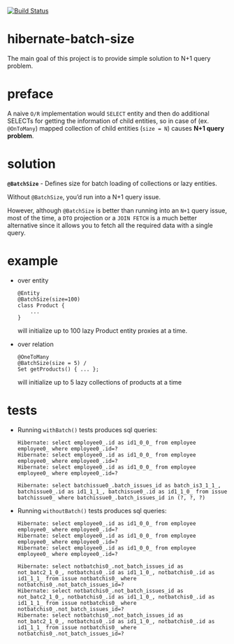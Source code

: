[![Build Status](https://travis-ci.com/mtumilowicz/hibernate-batch-size.svg?branch=master)](https://travis-ci.com/mtumilowicz/hibernate-batch-size)

# hibernate-batch-size
The main goal of this project is to provide simple solution to 
N+1 query problem.

# preface
A naive `O/R` implementation would `SELECT` entity and then do 
additional SELECTs for getting the information of child entities,
so in case of (ex. `@OnToMany`) mapped collection of child entities 
(`size = N`) causes **N+1 query problem**.

# solution
**`@BatchSize`** - Defines size for batch loading of collections or 
lazy entities.

Without `@BatchSize`, you’d run into a N+1 query issue.

However, although `@BatchSize` is better than running into an `N+1` query 
issue, most of the time, a `DTO` projection or a `JOIN FETCH` is a much 
better alternative since it allows you to fetch all the required data 
with a single query.

# example
* over entity
    ```
    @Entity
    @BatchSize(size=100)
    class Product {
        ...
    }
    ```
    will initialize up to 100 lazy Product entity proxies at a time.

* over relation
    ```
    @OneToMany
    @BatchSize(size = 5) /
    Set getProducts() { ... };
    ```
    will initialize up to 5 lazy collections of products at a time

# tests
* Running `withBatch()` tests produces sql queries:
    ```
    Hibernate: select employee0_.id as id1_0_0_ from employee employee0_ where employee0_.id=?
    Hibernate: select employee0_.id as id1_0_0_ from employee employee0_ where employee0_.id=?
    Hibernate: select employee0_.id as id1_0_0_ from employee employee0_ where employee0_.id=?
    
    Hibernate: select batchissue0_.batch_issues_id as batch_is3_1_1_, batchissue0_.id as id1_1_1_, batchissue0_.id as id1_1_0_ from issue batchissue0_ where batchissue0_.batch_issues_id in (?, ?, ?)
    ```
    
* Running `withoutBatch()` tests produces sql queries:
    ```
    Hibernate: select employee0_.id as id1_0_0_ from employee employee0_ where employee0_.id=?
    Hibernate: select employee0_.id as id1_0_0_ from employee employee0_ where employee0_.id=?
    Hibernate: select employee0_.id as id1_0_0_ from employee employee0_ where employee0_.id=?
    
    Hibernate: select notbatchis0_.not_batch_issues_id as not_batc2_1_0_, notbatchis0_.id as id1_1_0_, notbatchis0_.id as id1_1_1_ from issue notbatchis0_ where notbatchis0_.not_batch_issues_id=?
    Hibernate: select notbatchis0_.not_batch_issues_id as not_batc2_1_0_, notbatchis0_.id as id1_1_0_, notbatchis0_.id as id1_1_1_ from issue notbatchis0_ where notbatchis0_.not_batch_issues_id=?
    Hibernate: select notbatchis0_.not_batch_issues_id as not_batc2_1_0_, notbatchis0_.id as id1_1_0_, notbatchis0_.id as id1_1_1_ from issue notbatchis0_ where notbatchis0_.not_batch_issues_id=?
    ```